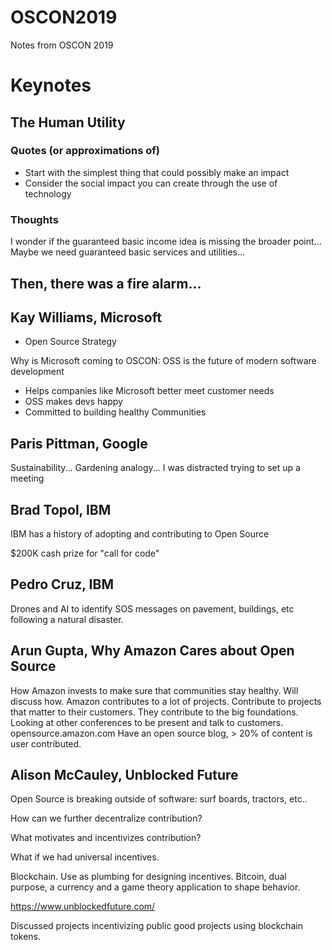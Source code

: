# OSCON2019
Notes from OSCON 2019

# Keynotes

## The Human Utility

### Quotes (or approximations of)

* Start with the simplest thing that could possibly make an impact
* Consider the social impact you can create through the use of
  technology
  
### Thoughts

I wonder if the guaranteed basic income idea is missing the broader point...
Maybe we need guaranteed basic services and utilities...

## Then, there was a fire alarm...

## Kay Williams, Microsoft

* Open Source Strategy

Why is Microsoft coming to OSCON: OSS is the future of modern software development
* Helps companies like Microsoft better meet customer needs
* OSS makes devs happy
* Committed to building healthy Communities

## Paris Pittman, Google

Sustainability...
Gardening analogy...
I was distracted trying to set up a meeting

## Brad Topol, IBM

IBM has a history of adopting and contributing to Open Source

$200K cash prize for "call for code"


## Pedro Cruz, IBM

Drones and AI to identify SOS messages on pavement, buildings, etc following a natural disaster.

## Arun Gupta, Why Amazon Cares about Open Source

How Amazon invests to make sure that communities stay healthy. Will discuss how.
Amazon contributes to a lot of projects.
Contribute to projects that matter to their customers.
They contribute to the big foundations.
Looking at other conferences to be present and talk to customers. 
opensource.amazon.com
Have an open source blog, > 20% of content is user contributed.

## Alison McCauley, Unblocked Future

Open Source is breaking outside of software: surf boards, tractors, etc..

How can we further decentralize contribution?

What motivates and incentivizes contribution?

What if we had universal incentives.

Blockchain. Use as plumbing for designing incentives. Bitcoin, dual purpose, a currency and a game theory application to shape behavior.

https://www.unblockedfuture.com/

Discussed projects incentivizing public good projects using blockchain tokens.
